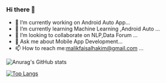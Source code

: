 ### Hi there 👋


- 🔭 I’m currently working on  Android Auto App...
- 🌱 I’m currently learning Machine Learning ,Android Auto ...
- 👯 I’m looking to collaborate on NLP,Data Forum ...
- 💬 Ask me about  Mobile App Development...
- 📫 How to reach me:malikfaisalhakim@gmail.com ...


![Anurag's GitHub stats](https://github-readme-stats.vercel.app/api?username=habibmhamadi&theme=dracula&include_all_commits=true&count_private=true&hide_border=true)

[![Top Langs](https://github-readme-stats.vercel.app/api/top-langs/?username=habibmhamadi&layout=compact&theme=dracula&count_private=true&hide_border=true&langs_count=6&include_all_commits=true&hide=blade)](https://github.com/anuraghazra/github-readme-stats)




